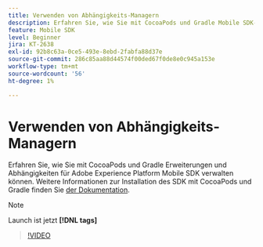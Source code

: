 ```yaml
---
title: Verwenden von Abhängigkeits-Managern
description: Erfahren Sie, wie Sie mit CocoaPods und Gradle Mobile SDK-Erweiterungen und -Abhängigkeiten verwalten können.
feature: Mobile SDK
level: Beginner
jira: KT-2638
exl-id: 92b8c63a-0ce5-493e-8ebd-2fabfa88d37e
source-git-commit: 286c85aa88d44574f00ded67f0de8e0c945a153e
workflow-type: tm+mt
source-wordcount: '56'
ht-degree: 1%

---
```


# Verwenden von Abhängigkeits-Managern

Erfahren Sie, wie Sie mit CocoaPods und Gradle Erweiterungen und Abhängigkeiten für Adobe Experience Platform Mobile SDK verwalten können. Weitere Informationen zur Installation des SDK mit CocoaPods und Gradle finden Sie [der Dokumentation](https://developer.adobe.com/client-sdks/documentation/getting-started/get-the-sdk/).

>[!NOTE]
>
> Launch ist jetzt **[!DNL tags]**

>[!VIDEO](https://video.tv.adobe.com/v/26263/?learn=on&enablevpops)
